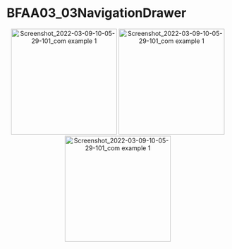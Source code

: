 # BFAA03_03NavigationDrawer

<p align="center">
<img width="240" alt="Screenshot_2022-03-09-10-05-29-101_com example 1" src="https://user-images.githubusercontent.com/32328761/168951354-e591ebbf-34c0-4aaf-8bc1-f067182145ad.jpg">
  <img width="240" alt="Screenshot_2022-03-09-10-05-29-101_com example 1" src="https://user-images.githubusercontent.com/32328761/168951357-2100c0f5-178a-4d67-b6e3-16ef0840583a.jpg">
  <img width="240" alt="Screenshot_2022-03-09-10-05-29-101_com example 1" src="https://user-images.githubusercontent.com/32328761/168951359-9ca88b09-04cf-41c8-be09-5b971053bb89.jpg">
